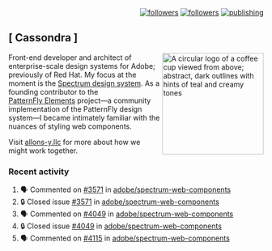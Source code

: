 <p align="right"><a rel="me" href="https://front-end.social/@castastrophe">
    <img alt="followers" title="Follow me on Mastodon" src="https://img.shields.io/mastodon/follow/109297102751309835?domain=https%3A%2F%2Ffront-end.social&label=Follow&logo=mastodon&logoColor=white&style=for-the-badge&labelColor=008080&color=006969"/></a>
  <a href="https://codepen.io/castastrophe/">
    <img alt="followers" title="Follow me on CodePen" src="https://img.shields.io/badge/23-1?color=640464&labelColor=7c007c&style=for-the-badge&logo=codepen&label=Follow"/></a>
<a href="https://castastrophe.medium.com/">
    <img alt="publishing" title="View articles on Medium" src="https://img.shields.io/badge/107-1?color=666&labelColor=444&label=subscribe&logo=medium&logoColor=white&style=for-the-badge"/></a>
</p>

## [&nbsp;Cassondra&nbsp;]

<img align="right" src="https://github-production-user-asset-6210df.s3.amazonaws.com/1840295/253016758-ba468774-1cd3-42c2-8f43-947b5eeb5edf.png" height="200" alt="A circular logo of a coffee cup viewed from above; abstract, dark outlines with hints of teal and creamy tones">

Front-end developer and architect of enterprise-scale design systems for Adobe; previously of Red Hat. My focus at the moment is the [Spectrum design system](https://github.com/adobe/spectrum-css). As a founding contributor to the [PatternFly&nbsp;Elements](https://github.com/patternfly/patternfly-elements) project&mdash;a community implementation of the PatternFly design system&mdash;I became intimately familiar with the nuances of styling web components.

Visit [allons-y.llc](http://allons-y.llc/) for more about how we might work together.

### Recent activity

<!--START_SECTION:activity-->
1. 🗣 Commented on [#3571](https://github.com/adobe/spectrum-web-components/issues/3571#issuecomment-2859415480) in [adobe/spectrum-web-components](https://github.com/adobe/spectrum-web-components)
2. 🔒 Closed issue [#3571](https://github.com/adobe/spectrum-web-components/issues/3571) in [adobe/spectrum-web-components](https://github.com/adobe/spectrum-web-components)
3. 🗣 Commented on [#4049](https://github.com/adobe/spectrum-web-components/issues/4049#issuecomment-2859413374) in [adobe/spectrum-web-components](https://github.com/adobe/spectrum-web-components)
4. 🔒 Closed issue [#4049](https://github.com/adobe/spectrum-web-components/issues/4049) in [adobe/spectrum-web-components](https://github.com/adobe/spectrum-web-components)
5. 🗣 Commented on [#4115](https://github.com/adobe/spectrum-web-components/issues/4115#issuecomment-2859406871) in [adobe/spectrum-web-components](https://github.com/adobe/spectrum-web-components)
<!--END_SECTION:activity-->
